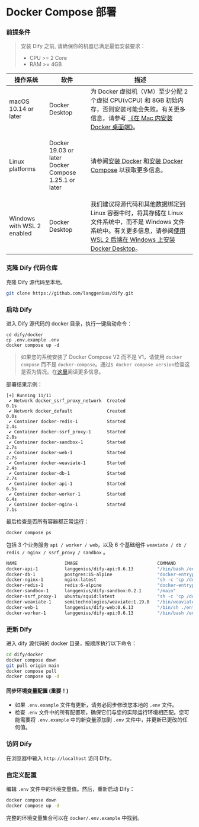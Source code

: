 # Docker Compose 部署

### 前提条件

> 安装 Dify 之前, 请确保你的机器已满足最低安装要求：
> - CPU >= 2 Core
> - RAM >= 4GB

| 操作系统                       | 软件                                                             | 描述                                                                                                                                                                                   |
| -------------------------- | -------------------------------------------------------------- | ------------------------------------------------------------------------------------------------------------------------------------------------------------------------------------ |
| macOS 10.14 or later       | Docker Desktop                                                 | 为 Docker 虚拟机（VM）至少分配 2 个虚拟 CPU(vCPU) 和 8GB 初始内存，否则安装可能会失败。有关更多信息，请参考 [《在 Mac 内安装 Docker 桌面端》](https://docs.docker.com/desktop/install/mac-install/)。                                 |
| Linux platforms            | <p>Docker 19.03 or later<br>Docker Compose 1.25.1 or later</p> | 请参阅[安装 Docker](https://docs.docker.com/engine/install/) 和[安装 Docker Compose](https://docs.docker.com/compose/install/) 以获取更多信息。                                                      |
| Windows with WSL 2 enabled | <p>Docker Desktop<br></p>                                      | 我们建议将源代码和其他数据绑定到 Linux 容器中时，将其存储在 Linux 文件系统中，而不是 Windows 文件系统中。有关更多信息，请参阅[使用 WSL 2 后端在 Windows 上安装 Docker Desktop](https://docs.docker.com/desktop/windows/install/#wsl-2-backend)。 |

### 克隆 Dify 代码仓库

克隆 Dify 源代码至本地。

```bash
git clone https://github.com/langgenius/dify.git
```

### 启动 Dify

进入 Dify 源代码的 docker 目录，执行一键启动命令：

```Shell
cd dify/docker
cp .env.example .env
docker compose up -d
```

> 如果您的系统安装了 Docker Compose V2 而不是 V1，请使用 `docker compose` 而不是 `docker-compose`。通过`$ docker compose version`检查这是否为情况。在[这里](https://docs.docker.com/compose/#compose-v2-and-the-new-docker-compose-command)阅读更多信息。

部署结果示例：

```Shell
[+] Running 11/11
 ✔ Network docker_ssrf_proxy_network  Created                                                                 0.1s 
 ✔ Network docker_default             Created                                                                 0.0s 
 ✔ Container docker-redis-1           Started                                                                 2.4s 
 ✔ Container docker-ssrf_proxy-1      Started                                                                 2.8s 
 ✔ Container docker-sandbox-1         Started                                                                 2.7s 
 ✔ Container docker-web-1             Started                                                                 2.7s 
 ✔ Container docker-weaviate-1        Started                                                                 2.4s 
 ✔ Container docker-db-1              Started                                                                 2.7s 
 ✔ Container docker-api-1             Started                                                                 6.5s 
 ✔ Container docker-worker-1          Started                                                                 6.4s 
 ✔ Container docker-nginx-1           Started                                                                 7.1s
```

最后检查是否所有容器都正常运行：

```bash
docker compose ps
```

包括 3 个业务服务 `api / worker / web`，以及 6 个基础组件 `weaviate / db / redis / nginx / ssrf_proxy / sandbox` 。

```bash
NAME                  IMAGE                              COMMAND                   SERVICE      CREATED              STATUS                        PORTS
docker-api-1          langgenius/dify-api:0.6.13         "/bin/bash /entrypoi…"   api          About a minute ago   Up About a minute             5001/tcp
docker-db-1           postgres:15-alpine                 "docker-entrypoint.s…"   db           About a minute ago   Up About a minute (healthy)   5432/tcp
docker-nginx-1        nginx:latest                       "sh -c 'cp /docker-e…"   nginx        About a minute ago   Up About a minute             0.0.0.0:80->80/tcp, :::80->80/tcp, 0.0.0.0:443->443/tcp, :::443->443/tcp
docker-redis-1        redis:6-alpine                     "docker-entrypoint.s…"   redis        About a minute ago   Up About a minute (healthy)   6379/tcp
docker-sandbox-1      langgenius/dify-sandbox:0.2.1      "/main"                   sandbox      About a minute ago   Up About a minute             
docker-ssrf_proxy-1   ubuntu/squid:latest                "sh -c 'cp /docker-e…"   ssrf_proxy   About a minute ago   Up About a minute             3128/tcp
docker-weaviate-1     semitechnologies/weaviate:1.19.0   "/bin/weaviate --hos…"   weaviate     About a minute ago   Up About a minute             
docker-web-1          langgenius/dify-web:0.6.13         "/bin/sh ./entrypoin…"   web          About a minute ago   Up About a minute             3000/tcp
docker-worker-1       langgenius/dify-api:0.6.13         "/bin/bash /entrypoi…"   worker       About a minute ago   Up About a minute             5001/tcp
```

### 更新 Dify

进入 dify 源代码的 docker 目录，按顺序执行以下命令：

```bash
cd dify/docker
docker compose down
git pull origin main
docker compose pull
docker compose up -d
```

#### 同步环境变量配置 (重要！)

* 如果 `.env.example` 文件有更新，请务必同步修改您本地的 `.env` 文件。
* 检查 `.env` 文件中的所有配置项，确保它们与您的实际运行环境相匹配。您可能需要将 `.env.example` 中的新变量添加到 `.env` 文件中，并更新已更改的任何值。

### 访问 Dify

在浏览器中输入 `http://localhost` 访问 Dify。

### 自定义配置

编辑 `.env` 文件中的环境变量值。然后，重新启动 Dify：

```bash
docker compose down
docker compose up -d
```

完整的环境变量集合可以在 `docker/.env.example` 中找到。
